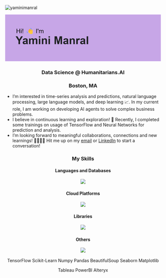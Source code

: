 <link rel="stylesheet" href="https://cdn.jsdelivr.net/npm/@tabler/icons-webfont@latest/dist/tabler-icons.min.css" />
<p align="left"> <img src="https://komarev.com/ghpvc/?username=yaminimanral&label=Profile%20views&color=0e75b6&style=flat" alt="yaminimanral" /> </p>

![](https://github.com/yaminimanral/yaminimanral/blob/main/header.png)
<h3 align="center">Data Science @ Humanitarians.AI</h3>
<h3 align="center">Boston, MA</h3>

<ul>
    <li> I’m interested in time-series analysis and predictions, natural language processing, large language models, and deep learning 📈. In my current role, I am working on developing AI agents to solve complex business problems.</li>
    <li>I believe in continuous learning and exploration! 🌱 Recently, I completed some trainings on usage of TensorFlow and Neural Networks for prediction and analysis. </li>
    <li>I’m looking forward to meaningful collaborations, connections and new learnings! 🫱🏻‍🫲🏻 Hit me up on my <a href = "mailto:manralyamini@gmail.com">email</a> or <a href="https://www.linkedin.com/in/yaminimanral/">LinkedIn</a> to start a conversation!  </li>
</ul>


<h3 align = "center">My Skills</h3>
<h4 align = "center">Languages and Databases</h4>
<p align="center">
  <a href="https://skillicons.dev">
    <img src="https://skillicons.dev/icons?i=py,mysql,r,java,c,cpp,mongodb" />
  </a>
</p>
<h4 align = "center">Cloud Platforms</h4>
<p align="center">
  <a href="https://skillicons.dev">
    <img src="https://skillicons.dev/icons?i=aws,gcp,azure&theme=light" />
  </a>
</p>
<h4 align = "center">Libraries</h4>
<p align="center">
  <a href="https://skillicons.dev">
    <img src="https://skillicons.dev/icons?i=matlab,opencv,pytorch,sklearn,tensorflow" />
  </a>
</p>
<h4 align = "center">Others</h4>
<p align="center">
  <a href="https://skillicons.dev">
    <img src="https://skillicons.dev/icons?i=css,bootstrap,eclipse,git,html,js,kali,laravel,linux,pycharm,ubuntu,unity,vscode,windows" />
  </a>
</p>


<p align = "center"> TensorFlow Scikit-Learn Numpy Pandas BeautifulSoup Seaborn Matplotlib</p>
<p align = "center"> Tableau PowerBI Alteryx</p>
